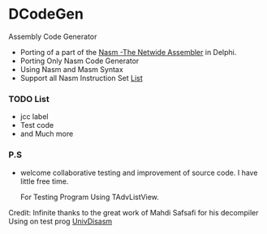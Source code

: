 # DCodeGen
Assembly Code Generator

* Porting of a part of the [Nasm -The Netwide Assembler](http://www.nasm.us/) in Delphi.
* Porting Only Nasm Code Generator 
* Using Nasm and Masm Syntax
* Support all Nasm Instruction Set [List](http://www.nasm.us/doc/nasmdocb.html)

### TODO List ###
* jcc label
* Test code
* and Much more

### P.S ###

* welcome collaborative testing and improvement of source code.
I have little free time.

  For Testing Program Using TAdvListView.

Credit: 
 Infinite thanks to the great work of Mahdi Safsafi for his decompiler 
Using on test prog [UnivDisasm](https://github.com/MahdiSafsafi/UnivDisasm)
